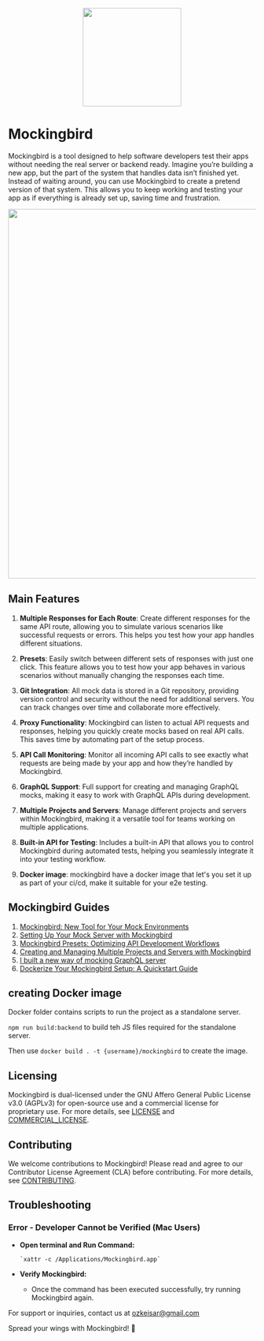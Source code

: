 
<p align="center">
<img src="https://github.com/ozkeisar/mockingbird/assets/34401842/51320104-1f8d-4734-b964-661a8882c27e" width="200" align='center' >
<p>



# Mockingbird

Mockingbird is a tool designed to help software developers test their apps without needing the real server or backend ready. Imagine you’re building a new app, but the part of the system that handles data isn’t finished yet. Instead of waiting around, you can use Mockingbird to create a pretend version of that system. This allows you to keep working and testing your app as if everything is already set up, saving time and frustration. 


<p align="center">
    <img src="https://github.com/user-attachments/assets/73315dfb-051b-4304-a6bb-133a0c84b057" width="750"  >
<p>


## Main Features

1. **Multiple Responses for Each Route**: 
   Create different responses for the same API route, allowing you to simulate various scenarios like successful requests or errors. This helps you test how your app handles different situations.

2. **Presets**: 
   Easily switch between different sets of responses with just one click. This feature allows you to test how your app behaves in various scenarios without manually changing the responses each time.

3. **Git Integration**: 
   All mock data is stored in a Git repository, providing version control and security without the need for additional servers. You can track changes over time and collaborate more effectively.

4. **Proxy Functionality**: 
   Mockingbird can listen to actual API requests and responses, helping you quickly create mocks based on real API calls. This saves time by automating part of the setup process.

5. **API Call Monitoring**: 
   Monitor all incoming API calls to see exactly what requests are being made by your app and how they’re handled by Mockingbird.

6. **GraphQL Support**: 
   Full support for creating and managing GraphQL mocks, making it easy to work with GraphQL APIs during development.

7. **Multiple Projects and Servers**: 
   Manage different projects and servers within Mockingbird, making it a versatile tool for teams working on multiple applications.

8. **Built-in API for Testing**: 
   Includes a built-in API that allows you to control Mockingbird during automated tests, helping you seamlessly integrate it into your testing workflow.

9. **Docker image**: mockingbird have a docker image that let's you set it up as part of your ci/cd, make it suitable for your e2e testing. 

## Mockingbird Guides 

1. [Mockingbird: New Tool for Your Mock Environments](https://dev.to/ozkeisar/mockingbird-new-tool-for-your-mock-environments-49j)
2. [Setting Up Your Mock Server with Mockingbird](https://dev.to/ozkeisar/setting-up-your-mock-server-with-mockingbird-2hda)
3. [Mockingbird Presets: Optimizing API Development Workflows](https://dev.to/ozkeisar/mockingbird-presets-optimizing-api-development-workflows-3k7e)
4. [Creating and Managing Multiple Projects and Servers with Mockingbird](https://dev.to/ozkeisar/creating-and-managing-multiple-projects-and-servers-with-mockingbird-3o8k)
5. [I built a new way of mocking GraphQL server](https://dev.to/ozkeisar/i-built-a-new-way-of-mocking-graphql-server-i94)
6. [Dockerize Your Mockingbird Setup: A Quickstart Guide](https://dev.to/ozkeisar/how-to-use-the-mockingbird-docker-image-29mf) 


## creating Docker image

Docker folder contains scripts to run the project as a standalone server.

`npm run build:backend` to build teh JS files required for the standalone server.

Then use `docker build . -t {username}/mockingbird` to create the image.

## Licensing

Mockingbird is dual-licensed under the GNU Affero General Public License v3.0 (AGPLv3) for open-source use and a commercial license for proprietary use. For more details, see [LICENSE](./LICENSE) and [COMMERCIAL_LICENSE](./COMMERCIAL_LICENSE).

## Contributing

We welcome contributions to Mockingbird! Please read and agree to our Contributor License Agreement (CLA) before contributing. For more details, see [CONTRIBUTING](./CONTRIBUTING.md).


## Troubleshooting
### Error - Developer Cannot be Verified (Mac Users)

 -  **Open terminal and Run Command:**
   
        `xattr -c /Applications/Mockingbird.app` 
        
 -  **Verify Mockingbird:**
    
    -   Once the command has been executed successfully, try running Mockingbird again.

For support or inquiries, contact us at ozkeisar@gmail.com

Spread your wings with Mockingbird! 🚀

